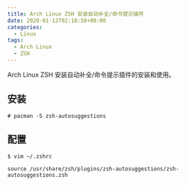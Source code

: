 ```yaml
---
title: Arch Linux ZSH 安装自动补全/命令提示插件
date: 2020-01-12T02:18:58+00:00
categories:
  - Linux
tags:
  - Arch Linux
  - ZSH
---
```


Arch Linux ZSH 安装自动补全/命令提示插件的安装和使用。

<!--more-->

## 安装

```shell
# pacman -S zsh-autosuggestions
```

## 配置

```shell
$ vim ~/.zshrc

source /usr/share/zsh/plugins/zsh-autosuggestions/zsh-autosuggestions.zsh
```
